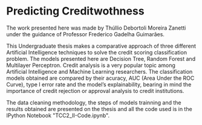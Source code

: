 # Predicting Creditwothness

The work presented here was made by Thúllio Debortoli Moreira Zanetti under the guidance of Professor Frederico Gadelha Guimarães.

This Undergraduate thesis makes a comparative approach of three different Artificial Intelligence techniques to solve the credit scoring classification problem. The models presented here are Decision Tree, Random Forest and Multilayer Perceptron. Credit analysis is a very popular topic among Artificial Intelligence and Machine Learning researchers. The classification models obtained are compared by their acuracy, AUC (Area Under the ROC Curve), type I error rate and the model’s explainability, bearing in mind the importance of credit rejection or approval analysis to credit institutions. 

The data cleaning methodology, the steps of models trainning and the results obtained are presented on the thesis and all the code used is in the IPython Notebook "TCC2_II-Code.ipynb".
